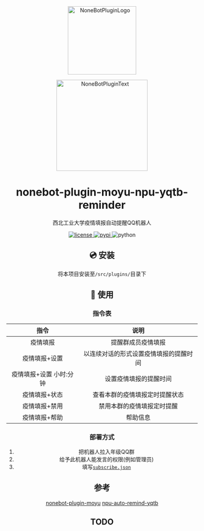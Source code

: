 <div align="center">
    <a href="https://v2.nonebot.dev/store">
    <img src="https://github.com/A-kirami/nonebot-plugin-template/blob/resources/nbp_logo.png" width="180"height="180" alt="NoneBotPluginLogo">
    </a>
    <br>
    <p>
    <img src="https://github.com/A-kirami/nonebot-plugin-template/blob/resources/NoneBotPlugin.svg" width="240" alt="NoneBotPluginText">
    </p>
</div>

<div align="center">

# nonebot-plugin-moyu-npu-yqtb-reminder
西北工业大学疫情填报自动提醒QQ机器人

<a href="./LICENSE">
    <img src="https://img.shields.io/github/license/A-kirami/nonebot-plugin-moyu.svg" alt="license">
</a>
<a href="https://pypi.python.org/pypi/nonebot-plugin-moyu">
    <img src="https://img.shields.io/pypi/v/nonebot-plugin-moyu.svg" alt="pypi">
</a>
<img src="https://img.shields.io/badge/python-3.8+-blue.svg" alt="python">

## 💿 安装

将本项目安装至`/src/plugins/`目录下

## 🎉 使用
### 指令表

| 指令  | 说明 |
|:----:|:----:|
| 疫情填报 | 提醒群成员疫情填报 |
| 疫情填报+设置 | 以连续对话的形式设置疫情填报的提醒时间 |
| 疫情填报+设置 小时:分钟 | 设置疫情填报的提醒时间 |
| 疫情填报+状态 | 查看本群的疫情填报定时提醒状态 |
| 疫情填报+禁用 | 禁用本群的疫情填报定时提醒 |
| 疫情填报+帮助 | 帮助信息 |

### 部署方式
1. 把机器人拉入年级QQ群
2. 给予此机器人能发言的权限(例如管理员)
3. 填写[`subscribe.json`](https://github.com/npuNancy/nonebot-plugin-moyu-npu-yqtb-reminder/subscribe.json)
## 参考 ##
[nonebot-plugin-moyu](https://github.com/A-kirami/nonebot-plugin-moyu)
[npu-auto-remind-yqtb](https://github.com/npuNancy/npu-auto-remind-yqtb)

## TODO ##